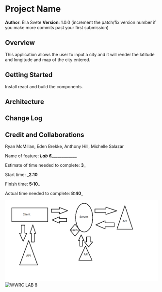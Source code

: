 # Project Name

**Author**: Ella Svete
**Version**: 1.0.0 (increment the patch/fix version number if you make more commits past your first submission)

## Overview

This application allows the user to input a city and it will render the latitude and longitude and map of the city entered.

## Getting Started

Install react and build the components.

## Architecture
<!-- Provide a detailed description of the application design. What technologies (languages, libraries, etc) you're using, and any other relevant design information. -->

## Change Log
<!-- Use this area to document the iterative changes made to your application as each feature is successfully implemented. Use time stamps. Here's an example:

01-01-2001 4:59pm - Application now has a fully-functional express server, with a GET route for the location resource. -->

## Credit and Collaborations

Ryan McMillan, Eden Brekke, Anthony Hill, Michelle Salazar

Name of feature: _________Lab 6______________________

Estimate of time needed to complete: __3___

Start time: ___2:10__

Finish time: __5:10___

Actual time needed to complete: __8:40___

![White Board PNG](/whiteboard.png)
![WWRC LAB 8](/)